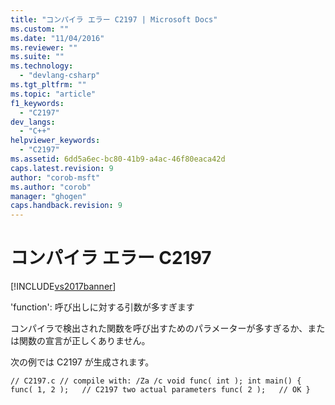 ```yaml
---
title: "コンパイラ エラー C2197 | Microsoft Docs"
ms.custom: ""
ms.date: "11/04/2016"
ms.reviewer: ""
ms.suite: ""
ms.technology: 
  - "devlang-csharp"
ms.tgt_pltfrm: ""
ms.topic: "article"
f1_keywords: 
  - "C2197"
dev_langs: 
  - "C++"
helpviewer_keywords: 
  - "C2197"
ms.assetid: 6dd5a6ec-bc80-41b9-a4ac-46f80eaca42d
caps.latest.revision: 9
author: "corob-msft"
ms.author: "corob"
manager: "ghogen"
caps.handback.revision: 9
---
```

# コンパイラ エラー C2197
[!INCLUDE[vs2017banner](../../assembler/inline/includes/vs2017banner.md)]

'function': 呼び出しに対する引数が多すぎます  
  
 コンパイラで検出された関数を呼び出すためのパラメーターが多すぎるか、または関数の宣言が正しくありません。  
  
 次の例では C2197 が生成されます。  
  
```  
// C2197.c // compile with: /Za /c void func( int ); int main() { func( 1, 2 );   // C2197 two actual parameters func( 2 );   // OK }  
```